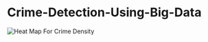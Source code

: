 # Crime-Detection-Using-Big-Data


![Heat Map For Crime Density](https://github.com/user-attachments/assets/36e89d8e-6f4a-49ea-b72f-79ac86b75261)
